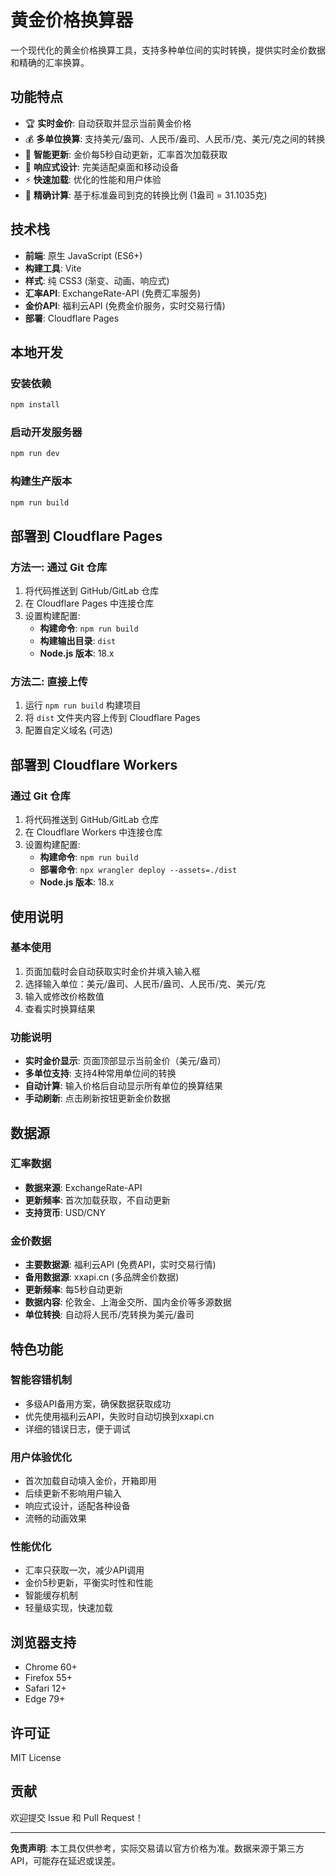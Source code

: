 # 黄金价格换算器

一个现代化的黄金价格换算工具，支持多种单位间的实时转换，提供实时金价数据和精确的汇率换算。

## 功能特点

- 🏆 **实时金价**: 自动获取并显示当前黄金价格
- 💰 **多单位换算**: 支持美元/盎司、人民币/盎司、人民币/克、美元/克之间的转换
- 🔄 **智能更新**: 金价每5秒自动更新，汇率首次加载获取
- 📱 **响应式设计**: 完美适配桌面和移动设备
- ⚡ **快速加载**: 优化的性能和用户体验
- 🎯 **精确计算**: 基于标准盎司到克的转换比例 (1盎司 = 31.1035克)

## 技术栈

- **前端**: 原生 JavaScript (ES6+)
- **构建工具**: Vite
- **样式**: 纯 CSS3 (渐变、动画、响应式)
- **汇率API**: ExchangeRate-API (免费汇率服务)
- **金价API**: 福利云API (免费金价服务，实时交易行情)
- **部署**: Cloudflare Pages

## 本地开发

### 安装依赖

```bash
npm install
```

### 启动开发服务器

```bash
npm run dev
```

### 构建生产版本

```bash
npm run build
```

## 部署到 Cloudflare Pages

### 方法一: 通过 Git 仓库

1. 将代码推送到 GitHub/GitLab 仓库
2. 在 Cloudflare Pages 中连接仓库
3. 设置构建配置:
   - **构建命令**: `npm run build`
   - **构建输出目录**: `dist`
   - **Node.js 版本**: 18.x

### 方法二: 直接上传

1. 运行 `npm run build` 构建项目
2. 将 `dist` 文件夹内容上传到 Cloudflare Pages
3. 配置自定义域名 (可选)

## 部署到 Cloudflare Workers

### 通过 Git 仓库

1. 将代码推送到 GitHub/GitLab 仓库
2. 在 Cloudflare Workers 中连接仓库
3. 设置构建配置:
   - **构建命令**: `npm run build`
   - **部署命令**: `npx wrangler deploy --assets=./dist`
   - **Node.js 版本**: 18.x
  
## 使用说明

### 基本使用
1. 页面加载时会自动获取实时金价并填入输入框
2. 选择输入单位：美元/盎司、人民币/盎司、人民币/克、美元/克
3. 输入或修改价格数值
4. 查看实时换算结果

### 功能说明
- **实时金价显示**: 页面顶部显示当前金价（美元/盎司）
- **多单位支持**: 支持4种常用单位间的转换
- **自动计算**: 输入价格后自动显示所有单位的换算结果
- **手动刷新**: 点击刷新按钮更新金价数据

## 数据源

### 汇率数据
- **数据来源**: ExchangeRate-API
- **更新频率**: 首次加载获取，不自动更新
- **支持货币**: USD/CNY

### 金价数据
- **主要数据源**: 福利云API (免费API，实时交易行情)
- **备用数据源**: xxapi.cn (多品牌金价数据)
- **更新频率**: 每5秒自动更新
- **数据内容**: 伦敦金、上海金交所、国内金价等多源数据
- **单位转换**: 自动将人民币/克转换为美元/盎司

## 特色功能

### 智能容错机制
- 多级API备用方案，确保数据获取成功
- 优先使用福利云API，失败时自动切换到xxapi.cn
- 详细的错误日志，便于调试

### 用户体验优化
- 首次加载自动填入金价，开箱即用
- 后续更新不影响用户输入
- 响应式设计，适配各种设备
- 流畅的动画效果

### 性能优化
- 汇率只获取一次，减少API调用
- 金价5秒更新，平衡实时性和性能
- 智能缓存机制
- 轻量级实现，快速加载

## 浏览器支持

- Chrome 60+
- Firefox 55+
- Safari 12+
- Edge 79+

## 许可证

MIT License

## 贡献

欢迎提交 Issue 和 Pull Request！

---

**免责声明**: 本工具仅供参考，实际交易请以官方价格为准。数据来源于第三方API，可能存在延迟或误差。
